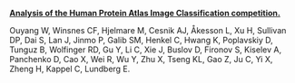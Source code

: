 [**Analysis of the Human Protein Atlas Image Classification competition.**](https://www.ncbi.nlm.nih.gov/pubmed/31780840)

Ouyang W, Winsnes CF, Hjelmare M, Cesnik AJ, Åkesson L, Xu H, Sullivan DP, Dai S, Lan J, Jinmo P, Galib SM, Henkel C, Hwang K, Poplavskiy D, Tunguz B, Wolfinger RD, Gu Y, Li C, Xie J, Buslov D, Fironov S, Kiselev A, Panchenko D, Cao X, Wei R, Wu Y, Zhu X, Tseng KL, Gao Z, Ju C, Yi X, Zheng H, Kappel C, Lundberg E.


